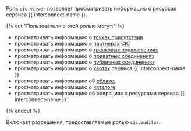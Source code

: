 Роль `cic.viewer` позволяет просматривать информацию о ресурсах сервиса {{ interconnect-name }}.

{% cut "Пользователи с этой ролью могут:" %}

* просматривать информацию о [точках присутствия](../../interconnect/concepts/pops.md)
* просматривать информацию о [партнерах CIC](../../interconnect/concepts/partners.md)
* просматривать информацию о [транковых подключениях](../../interconnect/concepts/trunk.md)
* просматривать информацию о [приватных соединениях](../../interconnect/concepts/priv-con.md)
* просматривать информацию о [публичных соединениях](../../interconnect/concepts/pub-con.md)
* просматривать информацию о [квотах](../../interconnect/concepts/limits.md#interconnect-quotas) сервиса {{ interconnect-name }}
* просматривать информацию об [облаке](../../resource-manager/concepts/resources-hierarchy.md#cloud);
* просматривать информацию о [каталоге](../../resource-manager/concepts/resources-hierarchy.md#folder).
* просматривать информацию об операциях с ресурсами сервиса {{ interconnect-name }}

{% endcut %}

Включает разрешения, предоставляемые ролью `cic.auditor`.
